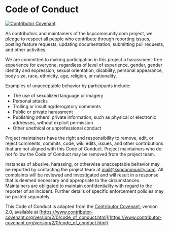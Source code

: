 # Code of Conduct

[![Contributor Covenant](https://img.shields.io/badge/Contributor%20Covenant-2.0-4baaaa.svg)](CODE_OF_CONDUCT.md)

As contributors and maintainers of the kspcommunity.com project, we pledge to respect all people who contribute through reporting issues, posting feature requests, updating documentation, submitting pull requests, and other activities.

We are committed to making participation in this project a harassment-free experience for everyone, regardless of level of experience, gender, gender identity and expression, sexual orientation, disability, personal appearance, body size, race, ethnicity, age, religion, or nationality.

Examples of unacceptable behavior by participants include:

- The use of sexualized language or imagery
- Personal attacks
- Trolling or insulting/derogatory comments
- Public or private harassment
- Publishing others' private information, such as physical or electronic addresses, without explicit permission
- Other unethical or unprofessional conduct

Project maintainers have the right and responsibility to remove, edit, or reject comments, commits, code, wiki edits, issues, and other contributions that are not aligned with this Code of Conduct. Project maintainers who do not follow the Code of Conduct may be removed from the project team.

Instances of abusive, harassing, or otherwise unacceptable behavior may be reported by contacting the project team at [mail@kspcommunity.com](mailto:mail@kspcommunity.com). All complaints will be reviewed and investigated and will result in a response that is deemed necessary and appropriate to the circumstances. Maintainers are obligated to maintain confidentiality with regard to the reporter of an incident. Further details of specific enforcement policies may be posted separately.

This Code of Conduct is adapted from the [Contributor Covenant](https://www.contributor-covenant.org/), version 2.0, available at [https://www.contributor-covenant.org/version/2/0/code_of_conduct.html](https://www.contributor-covenant.org/version/2/0/code_of_conduct.html).
